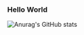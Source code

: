 ### Hello World

![Anurag's GitHub stats](https://github-readme-stats.vercel.app/api?username=gpocas&show_icons=true&theme=dark)
